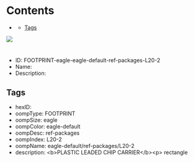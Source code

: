 



Contents
========

* [](#)
	* [Tags](#tags)
  
![][im]
# 

- ID: FOOTPRINT-eagle-eagle-default-ref-packages-L20-2
- Name: 
- Description: 

## Tags

- hexID: 
- oompType: FOOTPRINT
- oompSize: eagle
- oompColor: eagle-default
- oompDesc: ref-packages
- oompIndex: L20-2
- oompName: eagle-default/ref-packages/L20-2
- description: &lt;b&gt;PLASTIC LEADED CHIP CARRIER&lt;/b&gt;&lt;p&gt;&#xD;
rectangle



[im]: image.png
